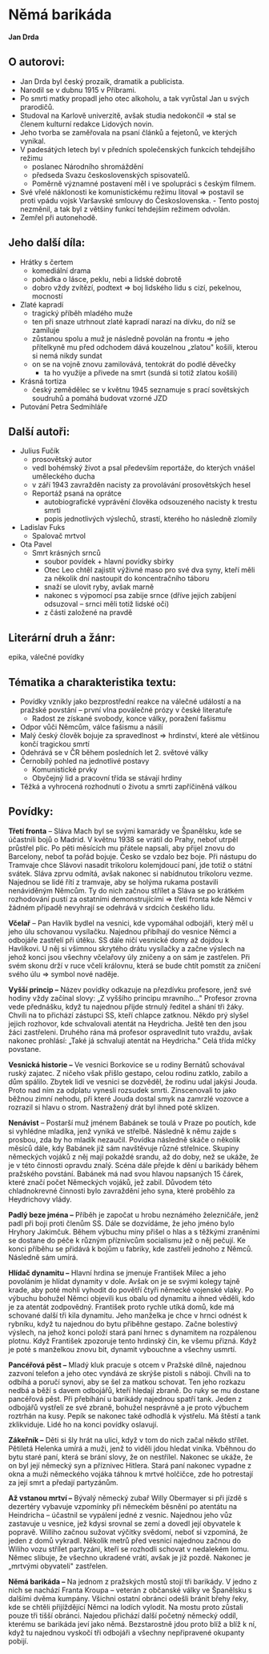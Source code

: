 # Němá barikáda
**Jan Drda**

## O autorovi:
- Jan Drda byl český prozaik, dramatik a publicista.
- Narodil se v dubnu 1915 v Příbrami.
- Po smrti matky propadl jeho otec alkoholu, a tak vyrůstal Jan u svých prarodičů. 
- Studoval na Karlově univerzitě, avšak studia nedokončil => stal se členem kulturní redakce Lidových novin. 
- Jeho tvorba se zaměřovala na psaní článků a fejetonů, ve kterých vynikal. 
- V padesátých letech byl v předních společenských funkcích tehdejšího režimu
	- poslanec Národního shromáždění 
	- předseda Svazu československých spisovatelů. 
	- Poměrně významné postavení měl i ve spolupráci s českým filmem. 
- Své vřelé náklonosti ke komunistickému režimu litoval => postavil se proti vpádu vojsk Varšavské smlouvy do Československa. 
		- Tento postoj nezměnil, a tak byl z většiny funkcí tehdejším režimem odvolán.
- Zemřel při autonehodě.

## Jeho další díla:
- Hrátky s čertem 
	- komediální drama 
	- pohádka o lásce, peklu, nebi a lidské dobrotě
	- dobro vždy zvítězí, podtext => boj lidského lidu s cizí, pekelnou, mocností
- Zlaté kapradí 
	- tragický příběh mladého muže
	- ten při snaze utrhnout zlaté kapradí narazí na dívku, do níž se zamiluje
	- zůstanou spolu a muž je následně povolán na frontu => jeho přítelkyně mu před odchodem dává kouzelnou „zlatou" košili, kterou si nemá nikdy sundat
	- on se na vojně znovu zamilovává, tentokrát do podlé děvečky
		- ta ho využije a přivede na smrt (sundá si totiž zlatou košili)
- Krásná tortiza 
	- český zemědělec se v květnu 1945 seznamuje s prací sovětských soudruhů a pomáhá budovat vzorné JZD
- Putování Petra Sedmihláře

## Další autoři:
- Julius Fučík 
	- prosovětský autor
	- vedl bohémský život a psal především reportáže, do kterých vnášel uměleckého ducha
	- v září 1943 zavražděn nacisty za provolávání prosovětských hesel
	- Reportáž psaná na oprátce 
		- autobiografické vyprávění člověka odsouzeného nacisty k trestu smrti
		- popis jednotlivých výslechů, strastí, kterého ho následně zlomily
- Ladislav Fuks 
	- Spalovač mrtvol
- Ota Pavel 
	- Smrt krásných srnců 
		- soubor povídek + hlavní povídky sbírky
		- Otec Leo chtěl zajistit výživné maso pro své dva syny, kteří měli za několik dní nastoupit do koncentračního táboru
		- snaží se ulovit ryby, avšak marně 
		- nakonec s výpomocí psa zabije srnce (dříve jejich zabíjení odsuzoval – srnci měli totiž lidské oči)
		- z části založené na pravdě

## Literární druh a žánr:
epika, válečné povídky

## Tématika a charakteristika textu:

- Povídky vznikly jako bezprostřední reakce na válečné událostí a na pražské povstání – první vlna poválečné prózy v české literatuře
  - Radost ze získané svobody, konce války, poražení fašismu
- Odpor vůči Němcům, válce fašismu a násilí
- Malý český člověk bojuje za spravedlnost =\> hrdinství, které ale většinou končí tragickou smrtí
- Odehrává se v ČR během posledních let 2. světové války
- Černobílý pohled na jednotlivé postavy
  - Komunistické prvky
  - Obyčejný lid a pracovní třída se stávají hrdiny
- Těžká a vyhrocená rozhodnutí o životu a smrti zapříčiněná válkou

## Povídky:

**Třetí fronta** – Sláva Mach byl se svými kamarády ve Španělsku, kde se účastnili bojů o Madrid. V květnu 1938 se vrátil do Prahy, neboť utrpěl průstřel plic. Po pěti měsících mu přátele napsali, aby přijel znovu do Barcelony, neboť ta pořád bojuje. Česko se vzdalo bez boje. Při nástupu do Tramvaje chce Slávovi nasadit trikoloru kolemjdoucí paní, jde totiž o státní svátek. Sláva zprvu odmítá, avšak nakonec si nabídnutou trikoloru vezme. Najednou se lidé řítí z tramvaje, aby se holýma rukama postavili nenáviděným Němcům. Ty do nich začnou střílet a Sláva se po krátkém rozhodování pustí za ostatními demonstrujícími =\> třetí fronta kde Němci v žádném případě nevyhrají se odehrává v srdcích českého lidu.

**Včelař** – Pan Havlík bydlel na vesnici, kde vypomáhal odbojáři, který měl u jeho úlu schovanou vysílačku. Najednou přibíhají do vesnice Němci a odbojáře zastřelí při útěku. SS dále ničí vesnické domy až dojdou k Havlíkovi. U něj si všimnou skrytého drátu vysílačky a začne výslech na jehož konci jsou všechny včelařovy úly zničeny a on sám je zastřelen. Při svém skonu drží v ruce včelí královnu, která se bude chtít pomstít za zničení svého úlu =\> symbol nové naděje.

**Vyšší princip –** Název povídky odkazuje na přezdívku profesore, jenž své hodiny vždy začínal slovy: „Z vyššího principu mravního…" Profesor zrovna vede přednášku, když tu najednou přijde strnulý ředitel a shání tři žáky. Chvíli na to přichází zástupci SS, kteří chlapce zatknou. Někdo prý slyšel jejich rozhovor, kde schvalovali atentát na Heydricha. Ještě ten den jsou žáci zastřeleni. Druhého rána má profesor ospravedlnit tuto vraždu, avšak nakonec prohlásí: „Také já schvaluji atentát na Heydricha." Celá třída mlčky povstane.

**Vesnická historie –** Ve vesnici Borkovice se u rodiny Bernátů schovával ruský zajatec. Z ničeho však přišlo gestapo, celou rodinu zatklo, zabilo a dům spálilo. Zbytek lidí ve vesnici se dozvěděl, že rodinu udal jakýsi Jouda. Proto nad ním za odplatu vynesli rozsudek smrti. Zinscenovali to jako běžnou zimní nehodu, při které Jouda dostal smyk na zamrzlé vozovce a rozrazil si hlavu o strom. Nastražený drát byl ihned poté sklizen.

**Nenávist** – Postarší muž jménem Babánek se toulá v Praze po poutích, kde si vyhlédne mladíka, jenž vyniká ve střelbě. Následně k němu zajde s prosbou, zda by ho mladík nezaučil. Povídka následně skáče o několik měsíců dále, kdy Babánek již sám navštěvuje různé střelnice. Skupiny německých vojáků z něj mají pokaždé srandu, až do doby, než se ukáže, že je v této činnosti opravdu znalý. Scéna dále přejde k dění u barikády během pražského povstání. Babánek má nad svou hlavou napsaných 15 čárek, které značí počet Německých vojáků, jež zabil. Důvodem této chladnokrevné činnosti bylo zavraždění jeho syna, které proběhlo za Heydrichovy vlády.

**Padlý beze jména –** Příběh je započat u hrobu neznámého železničáře, jenž padl při boji proti členům SS. Dále se dozvídáme, že jeho jméno bylo Hryhory Jakimčuk. Během výbuchu miny přišel o hlas a s těžkými zraněními se dostane do péče k různým příznivcům socialismu jež o něj pečují. Ke konci příběhu se přidává k bojům u fabriky, kde zastřelí jednoho z Němců. Následně sám umírá.

**Hlídač dynamitu –** Hlavní hrdina se jmenuje František Milec a jeho povoláním je hlídat dynamity v dole. Avšak on je se svými kolegy tajně krade, aby poté mohli vyhodit do povětří čtyři německé vojenské vlaky. Po výbuchu bohužel Němci objevili kus obalu od dynamitu a ihned věděli, kdo je za atentát zodpovědný. František proto rychle utíká domů, kde má schované další tři kila dynamitu. Jeho manželka je chce v hrnci odnést k rybníku, když tu najednou do bytu přiběhne gestapo. Začne bolestivý výslech, na jehož konci položí stará paní hrnec s dynamitem na rozpálenou plotnu. Když František zpozoruje tento hrdinský čin, ke všemu přizná. Když je poté s manželkou znovu bit, dynamit vybouchne a všechny usmrtí.

**Pancéřová pěst –** Mladý kluk pracuje s otcem v Pražské dílně, najednou zazvoní telefon a jeho otec vyndává ze skrýše pistoli s náboji. Chvíli na to odbíhá a poručí synovi, aby se šel za matkou schovat. Ten jeho rozkazu nedbá a běží s davem odbojářů, kteří hledají zbraně. Do ruky se mu dostane pancéřová pěst. Při přebíhání u barikády najednou spatří tank. Jeden z odbojářů vystřelí ze své zbraně, bohužel nesprávně a je proto výbuchem roztrhán na kusy. Pepík se nakonec také odhodlá k výstřelu. Má štěstí a tank zklikviduje. Lidé ho na konci povídky oslavují.

**Zákeřník –** Děti si šly hrát na ulici, když v tom do nich začal někdo střílet. Pětiletá Helenka umírá a muži, jenž to viděli jdou hledat viníka. Vběhnou do bytu staré paní, která se brání slovy, že on nestřílel. Nakonec se ukáže, že on byl její německý syn a příznivec Hitlera. Stará paní nakonec vypadne z okna a muži německého vojáka táhnou k mrtvé holčičce, zde ho potrestají za její smrt a předají partyzánům.

**Až vstanou mrtví –** Bývalý německý zubař Willy Obermayer si při jízdě s dezertéry vybavuje vzpomínky při německém běsnění po atentátu na Heindricha – účastnil se vypálení jedné z vesnic. Najednou jeho vůz zastavuje u vesnice, jež kdysi srovnal se zemí a dovedl její obyvatele k popravě. Williho začnou sužovat výčitky svědomí, neboť si vzpomíná, že jeden z domů vykradl. Několik metrů před vesnicí najednou začnou do Wiliho vozu střílet partyzáni, kteří se rozhodli schovat v nedalekém lomu. Němec slibuje, že všechno ukradené vrátí, avšak je již pozdě. Nakonec je „mrtvými obyvateli" zastřelen.

**Němá barikáda –** Na jednom z pražských mostů stojí tři barikády. V jedno z nich se nachází Franta Kroupa – veterán z občanské války ve Španělsku s dalšími dvěma kumpány. Všichni ostatní obránci odešli bránit břehy řeky, kde se chtěli přijíždějící Němci na lodích vylodit. Na mostu proto zůstali pouze tři tišší obránci. Najedou přichází další početný německý oddíl, kterému se barikáda jeví jako němá. Bezstarostně jdou proto blíž a blíž k ní, když tu najednou vyskočí tři odbojáři a všechny nepřipravené okupanty pobijí.